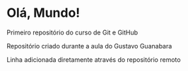 # Olá, Mundo!
 Primeiro repositório do curso de Git e GitHub

 Repositório criado durante a aula do Gustavo Guanabara

 Linha adicionada diretamente através do repositório remoto
